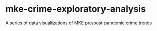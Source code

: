 # mke-crime-exploratory-analysis
A series of data visualizations of MKE pre/post pandemic crime trends
